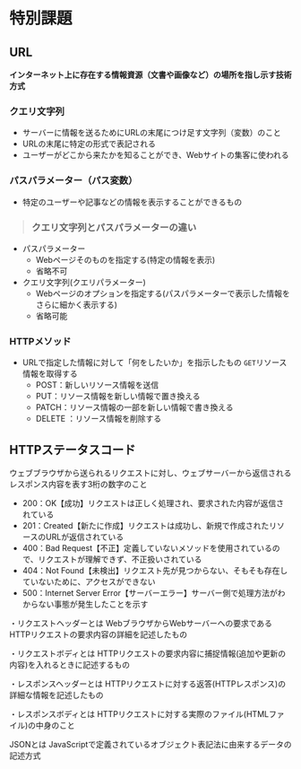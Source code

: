 # 特別課題
## URL
**インターネット上に存在する情報資源（文書や画像など）の場所を指し示す技術方式**
### クエリ文字列
- サーバーに情報を送るためにURLの末尾につけ足す文字列（変数）のこと
- URLの末尾に特定の形式で表記される
- ユーザーがどこから来たかを知ることができ、Webサイトの集客に使われる
### パスパラメーター（パス変数）
- 特定のユーザーや記事などの情報を表示することができるもの
>### クエリ文字列とパスパラメーターの違い
  - パスパラメーター
    - Webページそのものを指定する(特定の情報を表示)
    - 省略不可
  - クエリ文字列(クエリパラメーター)
    - Webページのオプションを指定する(パスパラメーターで表示した情報をさらに細かく表示する)
    - 省略可能
### HTTPメソッド
- URLで指定した情報に対して「何をしたいか」を指示したもの
  `GET`リソース情報を取得する
  - POST：新しいリソース情報を送信
  - PUT：リソース情報を新しい情報で置き換える
  - PATCH：リソース情報の一部を新しい情報で書き換える
  - DELETE ：リソース情報を削除する  
## HTTPステータスコード
ウェブブラウザから送られるリクエストに対し、ウェブサーバーから返信されるレスポンス内容を表す3桁の数字のこと
- 200：OK【成功】リクエストは正しく処理され、要求された内容が返信されている
- 201：Created【新たに作成】リクエストは成功し、新規で作成されたリソースのURLが返信されている
- 400：Bad Request【不正】定義していないメソッドを使用されているので、リクエストが理解できず、不正扱いされている
- 404：Not Found【未検出】リクエスト先が見つからない、そもそも存在していないために、アクセスができない
- 500：Internet Server Error【サーバーエラー】サーバー側で処理方法がわからない事態が発生したことを示す

・リクエストヘッダーとは
WebブラウザからWebサーバーへの要求であるHTTPリクエストの要求内容の詳細を記述したもの

・リクエストボディとは
HTTPリクエストの要求内容に捕捉情報(追加や更新の内容)を入れるときに記述するもの

・レスポンスヘッダーとは
HTTPリクエストに対する返答(HTTPレスポンス)の詳細な情報を記述したもの

・レスポンスボディとは
HTTPリクエストに対する実際のファイル(HTMLファイル)の中身のこと

JSONとは
JavaScriptで定義されているオブジェクト表記法に由来するデータの記述方式
